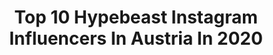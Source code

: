---
title: Top 10 Hypebeast Instagram Influencers In Austria In 2020
description: >-
  Find top hypebeast Instagram influencers in Austria in 2020. Most popular hashtags: #hypebeast #streetwear #outfitinspiration #sneakers.
platform: Instagram
profiles:
  - username: "jxln__"
    fullname: >-
      Julian | Streetwear & Sneaker
    location: "Austria"
    followers: 7082
    engagement: 1310
    commentsToLikes: 0.136879
    avatar: "https://scontent-bos3-1.cdninstagram.com/v/t51.2885-19/s320x320/82239030_1319544631565091_2917086219156324352_n.jpg?_nc_ht=scontent-bos3-1.cdninstagram.com&_nc_ohc=r2Bup1Vz7pkAX8UztCr&oh=4dd6dd95c9d419b5251abc0927e2a712&oe=5E85A0D4"
    verified: false
    hashtags: "#stayathome, #jordan1sonly, #yeezy700, #modernnotoriety"
  - username: "lorisrubatto"
    fullname: >-
      LORIS
    location: "Austria"
    followers: 10879
    engagement: 821
    commentsToLikes: 0.067251
    avatar: "https://scontent-atl3-1.cdninstagram.com/v/t51.2885-19/s320x320/74434035_753519485071633_6451332811814076416_n.jpg?_nc_ht=scontent-atl3-1.cdninstagram.com&_nc_ohc=-olQ_9_h7agAX-57C8m&oh=1caa1e5ccc753d53e81e5c31ffb27c33&oe=5EBABFDA"
    verified: false
    hashtags: "#outfitberloga, #blvckxculture, #offwhite, #outfitoftheday"
  - username: "zitawu"
    fullname: >-
      zitawu
    location: "Austria"
    followers: 7149
    engagement: 2155
    commentsToLikes: 0.013547
    avatar: "https://scontent-lhr8-1.cdninstagram.com/v/t51.2885-19/s320x320/70936671_2262913450483656_5740507649787559936_n.jpg?_nc_ht=scontent-lhr8-1.cdninstagram.com&_nc_ohc=F939E-w25I0AX_1F7n4&oh=23cc318c0c234411de48bae618f04517&oe=5EB97B9F"
    verified: false
    hashtags: "#ambush, #supreme, #haha, #vintagestyle"
  - username: "luciapetschnig"
    fullname: >-
      Lucia Petschnig 📷🇳🇦 📍Cape Town
    location: "Austria"
    followers: 8046
    engagement: 764
    commentsToLikes: 0.031723
    avatar: "https://scontent-ams4-1.cdninstagram.com/v/t51.2885-19/s320x320/65114020_464971074320128_1887022563289202688_n.jpg?_nc_ht=scontent-ams4-1.cdninstagram.com&_nc_ohc=nPhVRSnhgxoAX8uUOEU&oh=0958a4a09c776e9babadf70cbcc40643&oe=5EB9BB78"
    verified: false
    hashtags: "#consciousconsumer, #imadeyourclothes, #girlgaze, #csdberlin"
  - username: "rob__fitt"
    fullname: >-
      Menswear | Travel  | Fitness
    location: "Austria"
    followers: 19685
    engagement: 282
    commentsToLikes: 0.071066
    avatar: "https://scontent-lhr8-1.cdninstagram.com/v/t51.2885-19/s320x320/90806787_209646730292646_738222947386261504_n.jpg?_nc_ht=scontent-lhr8-1.cdninstagram.com&_nc_ohc=aO_S0oIYl64AX_cX886&oh=18c377048cfec4dc95a582df0553e730&oe=5EB964AA"
    verified: false
    hashtags: "#oodt, #valentinesdaygift, #boywithstyle, #hairstylemen"
  - username: "eggi_4"
    fullname: >-
      Patrick
    location: "Austria"
    followers: 10341
    engagement: 503
    commentsToLikes: 0.166891
    avatar: "https://scontent-ams4-1.cdninstagram.com/v/t51.2885-19/s320x320/82798002_311870813071503_7622360021640151040_n.jpg?_nc_ht=scontent-ams4-1.cdninstagram.com&_nc_ohc=ZGJzq8qAXO8AX9eDOh9&oh=24731d2998904f018fab0cc0cc234111&oe=5E83C7CC"
    verified: false
    hashtags: "#outfitsociety, #streetwearstyle, #yeezyshoes, #streetwearbeast"
  - username: "maxboas"
    fullname: >-
      Max Boas
    location: "Austria"
    followers: 9518
    engagement: 362
    commentsToLikes: 0.064873
    avatar: "https://scontent-ams4-1.cdninstagram.com/v/t51.2885-19/s320x320/87587217_491420148219269_2239221585347084288_n.jpg?_nc_ht=scontent-ams4-1.cdninstagram.com&_nc_ohc=GAHik1eTm04AX-wA_Bi&oh=af6cbb13f0e795aa0e42260f4acd67b8&oe=5EBBE1B5"
    verified: false
    hashtags: "#boasonamission, #lemale, #perfumes, #profumi"
  - username: "charlyschwarzphotos"
    fullname: >-
      Charly Schwarz
    location: "Austria"
    followers: 7768
    engagement: 1069
    commentsToLikes: 0.021398
    avatar: "https://scontent-lhr8-1.cdninstagram.com/v/t51.2885-19/s320x320/56852948_815328452175776_4363809308152954880_n.jpg?_nc_ht=scontent-lhr8-1.cdninstagram.com&_nc_ohc=B2HH5V7JmvUAX8ODfnE&oh=bf10ce5c18ce1f9a27dbfabcc827301f&oe=5EBBEBC6"
    verified: false
    hashtags: "#stayandwander, #deutschland, #doggy, #whereveryougo"
  - username: "patresinger"
    fullname: >-
      Patrick Langwallner
    location: "Austria"
    followers: 10287
    engagement: 627
    commentsToLikes: 0.023939
    avatar: "https://scontent-lhr8-1.cdninstagram.com/v/t51.2885-19/s320x320/84638720_505038377084477_1830631699982057472_n.jpg?_nc_ht=scontent-lhr8-1.cdninstagram.com&_nc_ohc=uJcs2i9WlQ0AX_i2nBR&oh=5c0df6864a3702ea2a587f9d17b5cc91&oe=5EBC986A"
    verified: false
    hashtags: "#feelaustria, #palms, #landscape, #austria"
  - username: "martin.tardy"
    fullname: >-
      Martin Tardy
    location: "Austria"
    followers: 208610
    engagement: 310
    commentsToLikes: 0.018314
    avatar: "https://scontent-ams4-1.cdninstagram.com/v/t51.2885-19/s320x320/71806684_865639990500605_8927058545136893952_n.jpg?_nc_ht=scontent-ams4-1.cdninstagram.com&_nc_ohc=rrkLEqTgAEgAX-DmPwV&oh=8be65bd2ce668f0a2e60775daa0854d9&oe=5EB409DE"
    verified: false
    hashtags: "#wien, #kunstausstellung, #wallobject, #anthropos"
---